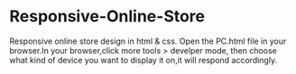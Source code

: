# Responsive-Online-Store
Responsive online store design in html &amp; css.
Open the PC.html file in your browser.In your browser,click more tools > develper mode, then choose what kind of device you want to 
display it on,it will respond accordingly.

